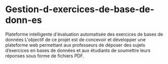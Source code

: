 # Gestion-d-exercices-de-base-de-donn-es
 Plateforme intelligente d'évaluation  automatisée des exercices de bases de  données
 L'objectif de ce projet est de concevoir et développer une plateforme web permettant aux 
professeurs de déposer des sujets d’exercices en bases de données et aux étudiants de 
soumettre leurs réponses sous forme de fichiers PDF. 
